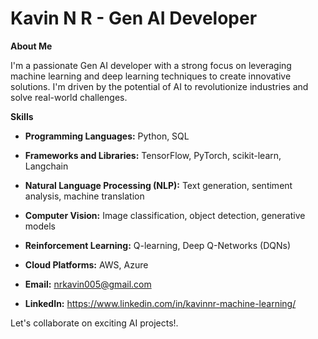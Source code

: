 # Kavin N R - Gen AI Developer

**About Me**

I'm a passionate Gen AI developer with a strong focus on leveraging machine learning and deep learning techniques to create innovative solutions. I'm driven by the potential of AI to revolutionize industries and solve real-world challenges.

**Skills**

* **Programming Languages:** Python, SQL
* **Frameworks and Libraries:** TensorFlow, PyTorch, scikit-learn, Langchain
* **Natural Language Processing (NLP):** Text generation, sentiment analysis, machine translation
* **Computer Vision:** Image classification, object detection, generative models
* **Reinforcement Learning:** Q-learning, Deep Q-Networks (DQNs)
* **Cloud Platforms:** AWS, Azure

* **Email:** nrkavin005@gmail.com
* **LinkedIn:** https://www.linkedin.com/in/kavinnr-machine-learning/

Let's collaborate on exciting AI projects!.
